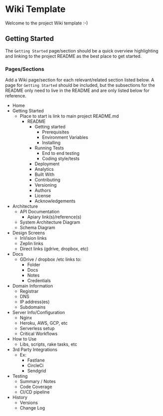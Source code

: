 # Wiki Template

Welcome to the project Wiki template :-)

## Getting Started

The `Getting Started` page/section should be a quick overview highlighting and linking to the project README as the best place to get started.

### Pages/Sections

Add a Wiki page/section for each relevant/related section listed below. A page for `Getting Started` should be included, but the subsections for the README only need to live in the README and are only listed below for reference.

- Home
- Getting Started
  - Place to start is link to main project README.md
    - README
      - Getting started
        - Prerequisites
        - Environment Variables
        - Installing
      - Running Tests
        - End to end testing
        - Coding style/tests
      - Deployment
      - Analytics
      - Built With
      - Contributing
      - Versioning
      - Authors
      - License
      - Acknowledgements
- Architecture
  - API Documentation
    - Apiary link(s)/reference(s)
  - System Architecture Diagram
  - Schema Diagram
- Design Screens
  - InVision links
  - Zeplin links
  - Direct links (gdrive, dropbox, etc)
- Docs
  - GDrive / dropbox /etc links to:
    - Folder
    - Docs
    - Notes
    - Credentials
- Domain Information
  - Registrar
  - DNS
  - IP address(es)
  - Subdomains
- Server Info/Configuration
  - Nginx
  - Heroku, AWS, GCP, etc
  - Serverless setup
  - Critical Workflows
- How to Use
  - Libs, scripts, rake tasks, etc
- 3rd Party Integrations
  - Ex:
    - Fastlane
    - CircleCi
    - Sendgrid
- Testing
  - Summary / Notes
  - Code Coverage
  - CI/CD pipeline
- History
  - Versions
  - Change Log
